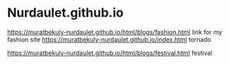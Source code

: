 # Nurdaulet.github.io
https://muratbekuly-nurdaulet.github.io/html/blogs/fashion.html
link for my fashion site
https://muratbekuly-nurdaulet.github.io/index.html
tornado


https://muratbekuly-nurdaulet.github.io/html/blogs/festival.html
festival
